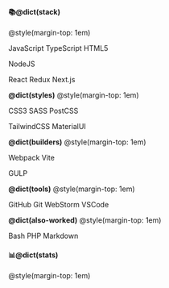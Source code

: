 #### 📚@dict(stack)
@style(margin-top: 1em)

JavaScript TypeScript HTML5

NodeJS

React Redux Next.js

**@dict(styles)**
@style(margin-top: 1em)

CSS3 SASS PostCSS

TailwindCSS MaterialUI

**@dict(builders)**
@style(margin-top: 1em)

Webpack Vite

GULP

**@dict(tools)**
@style(margin-top: 1em)

GitHub Git WebStorm VSCode

**@dict(also-worked)**
@style(margin-top: 1em)

Bash PHP Markdown

#### 📊@dict(stats)
@style(margin-top: 1em)

[//]: # (![GooseOb github stats]&#40;https://github-readme-stats.vercel.app/api?username=GooseOb&show_icons=true&theme=ocean_dark&#41;)

[//]: # (![Top Langs]&#40;https://github-readme-stats.vercel.app/api/top-langs/?username=GooseOb&layout=compact&theme=ocean_dark&#41;)